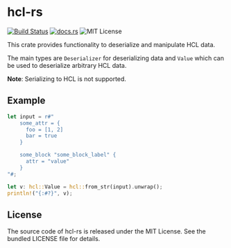# hcl-rs

[![Build Status](https://github.com/martinohmann/hcl-rs/workflows/ci/badge.svg)](https://github.com/martinohmann/hcl-rs/actions?query=workflow%3Aci)
[![docs.rs](https://img.shields.io/docsrs/hcl-rs)](https://docs.rs/hcl-rs)
![MIT License](https://img.shields.io/github/license/martinohmann/hcl-rs?color=blue)

This crate provides functionality to deserialize and manipulate HCL data.

The main types are `Deserializer` for deserializing data and `Value` which can
be used to deserialize arbitrary HCL data.

**Note**: Serializing to HCL is not supported.

## Example

```rust
let input = r#"
    some_attr = {
      foo = [1, 2]
      bar = true
    }

    some_block "some_block_label" {
      attr = "value"
    }
"#;

let v: hcl::Value = hcl::from_str(input).unwrap();
println!("{:#?}", v);
```

## License

The source code of hcl-rs is released under the MIT License. See the bundled
LICENSE file for details.
